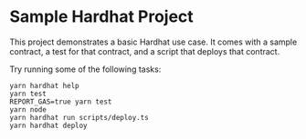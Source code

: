 # Sample Hardhat Project

This project demonstrates a basic Hardhat use case. It comes with a sample contract, a test for that contract, and a script that deploys that contract.

Try running some of the following tasks:

```shell
yarn hardhat help
yarn test
REPORT_GAS=true yarn test
yarn node
yarn hardhat run scripts/deploy.ts
yarn hardhat deploy
```

